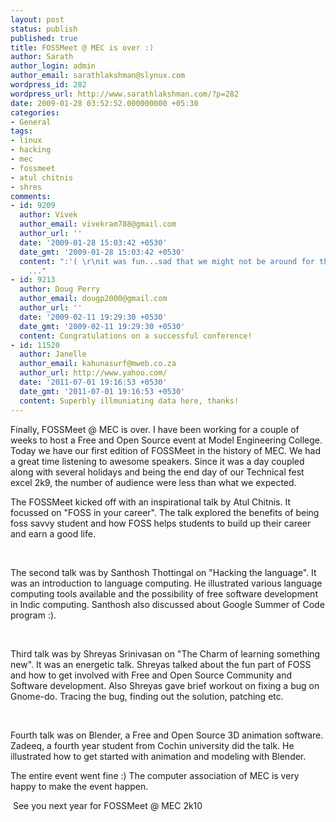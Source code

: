 ```yaml
---
layout: post
status: publish
published: true
title: FOSSMeet @ MEC is over :)
author: Sarath
author_login: admin
author_email: sarathlakshman@slynux.com
wordpress_id: 282
wordpress_url: http://www.sarathlakshman.com/?p=282
date: 2009-01-28 03:52:52.000000000 +05:30
categories:
- General
tags:
- linux
- hacking
- mec
- fossmeet
- atul chitnis
- shres
comments:
- id: 9209
  author: Vivek
  author_email: vivekram788@gmail.com
  author_url: ''
  date: '2009-01-28 15:03:42 +0530'
  date_gmt: '2009-01-28 15:03:42 +0530'
  content: ":'( \r\nit was fun...sad that we might not be around for the next edition
    ..."
- id: 9213
  author: Doug Perry
  author_email: dougp2000@gmail.com
  author_url: ''
  date: '2009-02-11 19:29:30 +0530'
  date_gmt: '2009-02-11 19:29:30 +0530'
  content: Congratulations on a successful conference!
- id: 11520
  author: Janelle
  author_email: kahunasurf@mweb.co.za
  author_url: http://www.yahoo.com/
  date: '2011-07-01 19:16:53 +0530'
  date_gmt: '2011-07-01 19:16:53 +0530'
  content: Superbly illmuniating data here, thanks!
---
```

Finally, FOSSMeet @ MEC is over. I have been working for a couple of weeks to host a Free and Open Source event at Model Engineering College. Today we have our first edition of FOSSMeet in the history of MEC. We had a great time listening to awesome speakers. Since it was a day coupled along with several holidays and being the end day of our Technical fest excel 2k9, the number of audience were less than what we expected.

The FOSSMeet kicked off with an inspirational talk by Atul Chitnis. It focussed on "FOSS in your career". The talk explored the benefits of being foss savvy student and how FOSS helps students to build up their career and earn a good life.
<img src="http://lh3.ggpht.com/_DtNSSwv0BQs/SX_PN4gIPMI/AAAAAAAAAfo/njtz3lsl7Zg/s400/img_1791.jpg" alt="" />

<img src="http://lh4.ggpht.com/_DtNSSwv0BQs/SX_POOe4goI/AAAAAAAAAf4/ecK9-kmWz10/s400/img_1798.jpg" alt="" />

<img src="http://lh4.ggpht.com/_DtNSSwv0BQs/SX_POZ_7gCI/AAAAAAAAAgI/4pHt0h1GFdU/s400/img_1816.jpg" alt="" />

The second talk was by Santhosh Thottingal on "Hacking the language". It was an introduction to language computing. He illustrated various language computing tools available and the possibility of free software development in Indic computing. Santhosh also discussed about Google Summer of Code program :).

<img src="http://lh4.ggpht.com/_DtNSSwv0BQs/SX_RfDqIDtI/AAAAAAAAAgY/aVA8dd5cAdQ/s400/img_1822.jpg" alt="" />

<img src="http://lh6.ggpht.com/_DtNSSwv0BQs/SX_RfbCty-I/AAAAAAAAAgg/lHyZ8f00esw/s400/img_1853.jpg" alt="" />

<img src="http://lh6.ggpht.com/_DtNSSwv0BQs/SX_RfglgAvI/AAAAAAAAAgo/ih6Si9YUUB4/s400/img_1843.jpg" alt="" />

Third talk was by Shreyas Srinivasan on "The Charm of learning something new". It was an energetic talk. Shreyas talked about the fun part of FOSS and how to get involved with Free and Open Source Community and Software development. Also Shreyas gave brief workout on fixing a bug on Gnome-do. Tracing the bug, finding out the solution, patching etc.
<img src="http://lh6.ggpht.com/_DtNSSwv0BQs/SX_Rf8zjKkI/AAAAAAAAAgw/lrABOdMusME/s400/img_1859.jpg" alt="" />

<img src="http://lh5.ggpht.com/_DtNSSwv0BQs/SX_S2NCVmWI/AAAAAAAAAg8/O3uKtqgyrZw/s400/img_1871.jpg" alt="" />

<img src="http://lh3.ggpht.com/_DtNSSwv0BQs/SX_S2WNG9rI/AAAAAAAAAhE/cIA7wdYE23k/s400/img_1878.jpg" alt="" />

Fourth talk was on Blender, a Free and Open Source 3D animation software. Zadeeq, a fourth year student from Cochin university did the talk. He illustrated how to get started with animation and modeling with Blender.
<img src="http://lh5.ggpht.com/_DtNSSwv0BQs/SX_VPn-neDI/AAAAAAAAAhs/PbbHnYJHwS0/s400/img_1885.jpg" alt="" />

The entire event went fine :)
The computer association of MEC is very happy to make the event happen.
<img src="http://lh3.ggpht.com/_DtNSSwv0BQs/SX_S2nKddYI/AAAAAAAAAhU/2wZooVs_Ldk/s400/img_1875.jpg" alt="" />

<img src="http://lh3.ggpht.com/_DtNSSwv0BQs/SX_TMhoN76I/AAAAAAAAAhk/XgtIyFdRb2s/s400/img_1896.jpg" alt="" />
See you next year for FOSSMeet @ MEC 2k10
